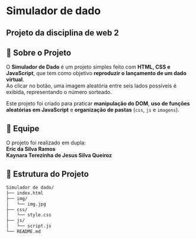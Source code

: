 # Simulador de dado

## Projeto da disciplina de web 2

## 🎲 Sobre o Projeto

O **Simulador de Dado** é um projeto simples feito com **HTML, CSS e JavaScript**, que tem como objetivo **reproduzir o lançamento de um dado virtual**.  
Ao clicar no botão, uma imagem aleatória entre seis lados possíveis é exibida, representando o número sorteado.  

Este projeto foi criado para praticar **manipulação do DOM**, **uso de funções aleatórias em JavaScript** e **organização de pastas** (`css`, `js` e `imagens`).

## 👥 Equipe

O projeto foi realizado em dupla:  
**Eric da Silva Ramos**  
**Kaynara Terezinha de Jesus Silva Queiroz**

## 📂 Estrutura do Projeto

```bash
Simulador de dado/
├── index.html
├── img/
│   └── img.jpg
├── css/
│   └── style.css
├── js/
│   └── script.js
└── README.md
